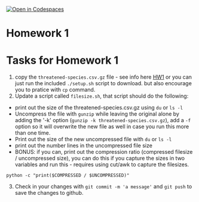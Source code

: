 [![Open in Codespaces](https://classroom.github.com/assets/launch-codespace-7f7980b617ed060a017424585567c406b6ee15c891e84e1186181d67ecf80aa0.svg)](https://classroom.github.com/open-in-codespaces?assignment_repo_id=12242012)
# Homework 1
Tasks for Homework 1
====
1. copy the `threatened-species.csv.gz` file - see info here [HW1](https://biodataprog.github.io/GEN220_2023/Assignments/HW1) or you can just run the included `./setup.sh` script to download. but also encourage you to pratice with `cp` command.
2. Update a script called `filesize.sh`, that script should do the following:
  * print out the size of the threatened-species.csv.gz using `du` or `ls -l`
  * Uncompress the file with `gunzip` while leaving the original alone by adding the '-k' option (`gunzip -k threatened-species.csv.gz`), add a `-f` option so it will overwrite the new file as well in case you run this more than one time.
  *  Print out the size of the new uncompressed file with `du` or `ls -l`
  * print out the number lines in the uncompressed file size
  * BONUS: if you can, print out the compression ratio (compressed filesize / uncompressed size), you can do this if you capture the sizes in two variables and run this - requires using cut/awk to capture the filesizes.
  ```
  python -c "print($COMPRESSED / $UNCOMPRESSED)"
  ```
3. Check in your changes with `git commit -m 'a message'` and `git push` to save the changes to github.



